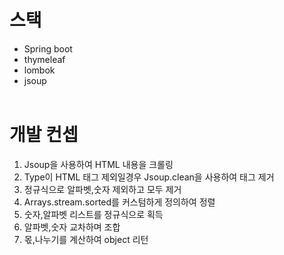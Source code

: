 # 스택
- Spring boot
- thymeleaf
- lombok
- jsoup  
  <br>

# 개발 컨셉
1. Jsoup을 사용하여 HTML 내용을 크롤링
2. Type이 HTML 태그 제외일경우 Jsoup.clean을 사용하여 태그 제거
3. 정규식으로 알파벳,숫자 제외하고 모두 제거
4. Arrays.stream.sorted를 커스텀하게 정의하여 정렬
5. 숫자,알파벳 리스트를 정규식으로 획득
6. 알파벳,숫자 교차하며 조합
7. 몫,나누기를 계산하여 object 리턴